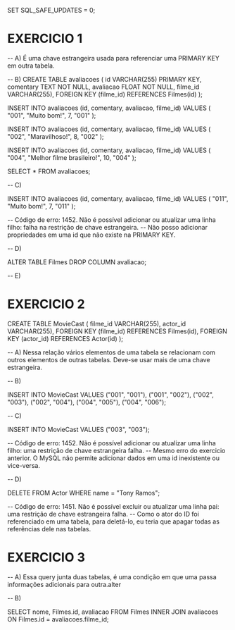 SET SQL_SAFE_UPDATES = 0;

# EXERCICIO 1

-- A) É uma chave estrangeira usada para referenciar uma PRIMARY KEY em outra tabela.

-- B)
CREATE TABLE avaliacoes (
		id VARCHAR(255) PRIMARY KEY,
    comentary TEXT NOT NULL,
		avaliacao FLOAT NOT NULL,
    filme_id VARCHAR(255),
    FOREIGN KEY (filme_id) REFERENCES Filmes(id)
);

INSERT INTO avaliacoes (id, comentary, avaliacao, filme_id) 
VALUES (
		"001",
    "Muito bom!",
    7,
		"001"
);

INSERT INTO avaliacoes (id, comentary, avaliacao, filme_id) 
VALUES (
		"002",
    "Maravilhoso!",
    8,
		"002"
);

INSERT INTO avaliacoes (id, comentary, avaliacao, filme_id) 
VALUES (
		"004",
    "Melhor filme brasileiro!",
    10,
		"004"
);

SELECT * FROM avaliacoes;

-- C) 

INSERT INTO avaliacoes (id, comentary, avaliacao, filme_id) 
VALUES (
		"011",
    "Muito bom!",
    7,
		"011"
);

-- Código de erro: 1452. Não é possível adicionar ou atualizar uma linha filho: falha na restrição de chave estrangeira. 
-- Não posso adicionar propriedades em uma id que não existe na PRIMARY KEY.

-- D)

ALTER TABLE Filmes DROP COLUMN avaliacao;

-- E)

# EXERCICIO 2

CREATE TABLE MovieCast (
		filme_id VARCHAR(255),
		actor_id VARCHAR(255),
    FOREIGN KEY (filme_id) REFERENCES Filmes(id),
    FOREIGN KEY (actor_id) REFERENCES Actor(id)
);

-- A) Nessa relação vários elementos de uma tabela se relacionam com outros elementos de outras tabelas. Deve-se usar mais de uma chave estrangeira.

-- B) 

INSERT INTO MovieCast VALUES
("001", "001"),
("001", "002"),
("002", "003"),
("002", "004"),
("004", "005"),
("004", "006");

-- C)

INSERT INTO MovieCast VALUES
("003", "003");

-- Código de erro: 1452. Não é possível adicionar ou atualizar uma linha filho: uma restrição de chave estrangeira falha.
-- Mesmo erro do exercicio anterior. O MySQL não permite adicionar dados em uma id inexistente ou vice-versa.

-- D)

DELETE FROM Actor WHERE name = "Tony Ramos";

-- Código de erro: 1451. Não é possível excluir ou atualizar uma linha pai: uma restrição de chave estrangeira falha.
-- Como o ator do ID foi referenciado em uma tabela, para deletá-lo, eu teria que apagar todas as referências dele nas tabelas.

# EXERCICIO 3

-- A) Essa query junta duas tabelas, é uma condição em que uma passa informações adicionais para outra.alter

-- B) 

SELECT nome, Filmes.id, avaliacao FROM Filmes
INNER JOIN avaliacoes ON Filmes.id = avaliacoes.filme_id;









